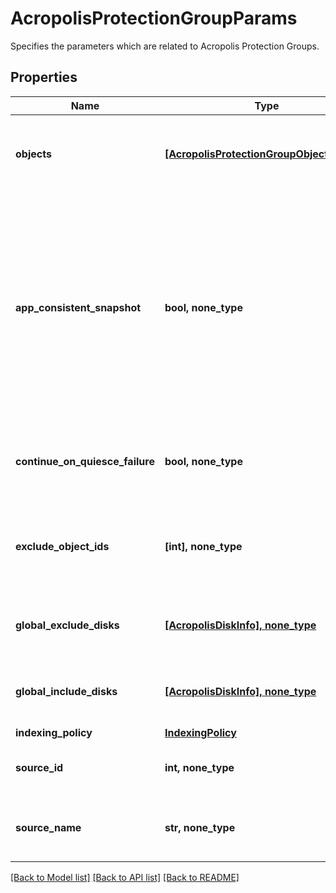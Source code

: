 # AcropolisProtectionGroupParams

Specifies the parameters which are related to Acropolis Protection Groups.

## Properties
Name | Type | Description | Notes
------------ | ------------- | ------------- | -------------
**objects** | [**[AcropolisProtectionGroupObjectParams]**](AcropolisProtectionGroupObjectParams.md) | Specifies the objects included in the Protection Group. | 
**app_consistent_snapshot** | **bool, none_type** | Specifies whether or not to quiesce apps and the file system in order to take app consistent snapshots. If not specified or false then snapshots will not be app consistent. | [optional] 
**continue_on_quiesce_failure** | **bool, none_type** | Specifies whether to continue backing up on quiesce failure | [optional] 
**exclude_object_ids** | **[int], none_type** | Specifies the object ids to be excluded in the Protection Group. | [optional] 
**global_exclude_disks** | [**[AcropolisDiskInfo], none_type**](AcropolisDiskInfo.md) | Specifies a list of disks to exclude from the backup. | [optional] 
**global_include_disks** | [**[AcropolisDiskInfo], none_type**](AcropolisDiskInfo.md) | Specifies a list of disks to include in the backup. | [optional] 
**indexing_policy** | [**IndexingPolicy**](IndexingPolicy.md) |  | [optional] 
**source_id** | **int, none_type** | Specifies the id of the parent of the objects. | [optional] [readonly] 
**source_name** | **str, none_type** | Specifies the name of the parent of the objects. | [optional] [readonly] 

[[Back to Model list]](../README.md#documentation-for-models) [[Back to API list]](../README.md#documentation-for-api-endpoints) [[Back to README]](../README.md)


